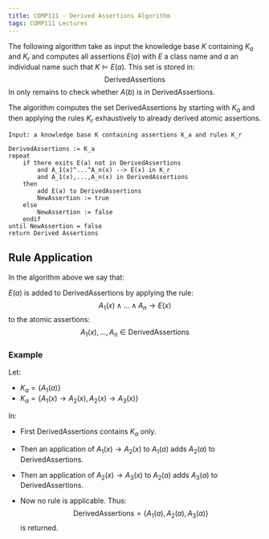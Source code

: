 ```yaml
---
title: COMP111 - Derived Assertions Algorithm
tags: COMP111 Lectures
---
```

The following algorithm take as input the knowledge base $K$ containing $K_a$ and $K_r$ and computes all assertions $E(a)$ with $E$ a class name and $a$ an individual name such that $K\models E(a)$. This set is stored in: $$\text{DerivedAssertions}$$ In only remains to check whether $A(b)$ is in $\text{DerivedAssertions}$. 

The algorithm computes the set $\text{DerivedAssertions}$ by starting with $K_a$ and then applying the rules $K_r$ exhaustively to already derived atomic assertions.

```
Input: a knowledge base K containing assertions K_a and rules K_r
	
DerivedAssertions := K_a
repeat
	if there exits E(a) not in DerivedAssertions
		and A_1(x)^...^A_n(x) --> E(x) in K_r
		and A_1(x),...,A_n(x) in DerivedAssertions
	then 
		add E(a) to DerivedAssertions
		NewAssertion := true
	else 
		NewAssertion := false
	endif
until NewAssertion = false
return Derived Assertions
```

## Rule Application
In the algorithm above we say that:

$E(a)$ is added to $\text{DerivedAssertions}$ by applying the rule:
$$A_1(x)\wedge\ldots\wedge A_n\rightarrow E(x)$$
to the atomic assertions:
$$A_1(x),\ldots,A_n\in\text{DerivedAssertions}$$

### Example
Let:

* $K_a=\{A_1(a)\}$
* $K_a=\{A_1(x)\rightarrow A_2(x),A_2(x)\rightarrow A_3(x)\}$

In:

* First $\text{DerivedAssertions}$ contains $K_a$ only.

* Then an application of $A_1(x)\rightarrow A_2(x)$ to $A_1(a)$ adds $A_2(a)$ to $\text{DerivedAssertions}$.

* Then an application of $A_2(x)\rightarrow A_3(x)$ to $A_2(a)$ adds $A_3(a)$ to $\text{DerivedAssertions}$.

* Now no rule is applicable. Thus:
$$\text{DerivedAssertions}=\{A_1(a),A_2(a),A_3(a)\}$$
is returned.